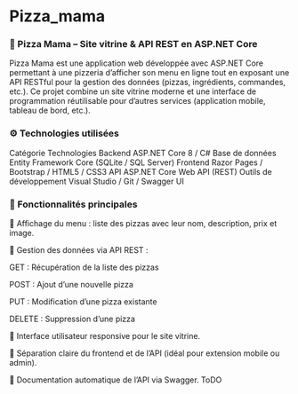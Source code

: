 ﻿# Pizza_mama

### 🍕 Pizza Mama – Site vitrine & API REST en ASP.NET Core

Pizza Mama est une application web développée avec ASP.NET Core permettant à une pizzeria d’afficher son menu en ligne tout en exposant une API RESTful pour la gestion des données (pizzas, ingrédients, commandes, etc.).
Ce projet combine un site vitrine moderne et une interface de programmation réutilisable pour d’autres services (application mobile, tableau de bord, etc.).


### ⚙️ Technologies utilisées
Catégorie	Technologies
Backend	ASP.NET Core 8 / C#
Base de données	Entity Framework Core (SQLite / SQL Server)
Frontend	Razor Pages / Bootstrap / HTML5 / CSS3
API	ASP.NET Core Web API (REST)
Outils de développement	Visual Studio / Git / Swagger UI

### 📡 Fonctionnalités principales

🧀 Affichage du menu : liste des pizzas avec leur nom, description, prix et image.

🍕 Gestion des données via API REST :

GET : Récupération de la liste des pizzas

POST : Ajout d’une nouvelle pizza

PUT : Modification d’une pizza existante

DELETE : Suppression d’une pizza

💬 Interface utilisateur responsive pour le site vitrine.

🔐 Séparation claire du frontend et de l’API (idéal pour extension mobile ou admin).

🧩 Documentation automatique de l’API via Swagger. ToDO
